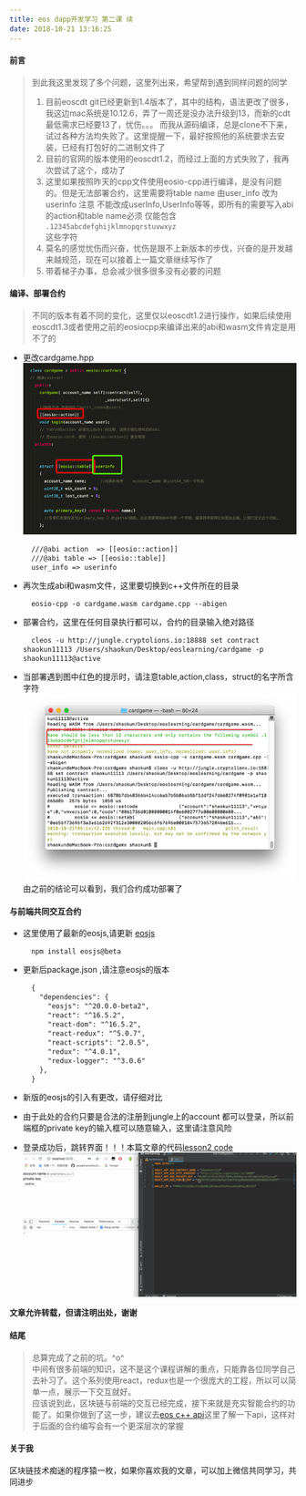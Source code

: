 ```yaml
---
title: eos dapp开发学习 第二课 续
date: 2018-10-21 13:16:25
---
```

#### 前言
> 到此我这里发现了多个问题，这里列出来，希望帮到遇到同样问题的同学
> 
> 1. 目前eoscdt git已经更新到1.4版本了，其中的结构，语法更改了很多，我这边mac系统是10.12.6，弄了一周还是没办法升级到13，而新的cdt最低需求已经要13了，忧伤。。。 
> 而我从源码编译，总是clone不下来，试过各种方法均失败了。这里提醒一下，最好按照他的系统要求去安装，已经有打包好的二进制文件了 
> 2. 目前的官网的版本使用的eoscdt1.2，而经过上面的方式失败了，我再次尝试了这个，成功了
> 3. 这里如果按照昨天的cpp文件使用eosio-cpp进行编译，是没有问题的。但是无法部署合约，这里需要将table name 由user_info 改为 userinfo   注意 不能改成userInfo,UserInfo等等，即所有的需要写入abi的action和table name必须 仅能包含   
> `.12345abcdefghijklmnopqrstuvwxyz`   
> 这些字符
> 4. 莫名的感觉忧伤而兴奋，忧伤是跟不上新版本的步伐，兴奋的是开发越来越规范，现在可以接着上一篇文章继续写作了
> 5. 带着梯子办事，总会减少很多很多没有必要的问题

#### 编译、部署合约
> 不同的版本有着不同的变化，这里仅以eoscdt1.2进行操作，如果后续使用eoscdt1.3或者使用之前的eosiocpp来编译出来的abi和wasm文件肯定是用不了的

* 更改cardgame.hpp  
![contract](/img_eos1/eos8.png)  

		///@abi action  => [[eosio::action]]
		///@abi table => [[eosio::table]]
		user_info => userinfo
* 再次生成abi和wasm文件，这里要切换到c++文件所在的目录
 
		eosio-cpp -o cardgame.wasm cardgame.cpp --abigen

* 部署合约，这里在任何目录执行都可以，合约的目录输入绝对路径
	
		cleos -u http://jungle.cryptolions.io:18888 set contract shaokun11113 /Users/shaokun/Desktop/eoslearning/cardgame -p shaokun11113@active

* 当部署遇到图中红色的提示时，请注意table,action,class，struct的名字所含字符  
![contract](/img_eos1/eos9.png)   
由之前的结论可以看到，我们合约成功部署了

#### 与前端共同交互合约 
* 这里使用了最新的eosjs,请更新 [eosjs](https://github.com/EOSIO/eosjs)

		npm install eosjs@beta	
  
* 更新后package.json ,请注意eosjs的版本
	
		{
		  "dependencies": {
		    "eosjs": "^20.0.0-beta2",
		    "react": "^16.5.2",
		    "react-dom": "^16.5.2",
		    "react-redux": "^5.0.7",
		    "react-scripts": "2.0.5",
		    "redux": "^4.0.1",
		    "redux-logger": "^3.0.6"
		  },
		}

* 新版的eosjs的引入有更改，请仔细对比
* 由于此处的合约只要是合法的注册到jungle上的account 都可以登录，所以前端框的private key的输入框可以随意输入，这里请注意风险 
*  登录成功后，跳转界面！！！本篇文章的代码[lesson2 code](https://github.com/shaokun11/eoslearning/tree/eos-dev02-update)  
![contract](/img_eos1/eos_react3.gif)  

**文章允许转载，但请注明出处，谢谢**

#### 结尾
>总算完成了之前的坑。^o^   
>中间有很多前端的知识，这不是这个课程讲解的重点，只能靠各位同学自己去补习了。这个系列使用react，redux也是一个很庞大的工程，所以可以简单一点，展示一下交互就好。  
>应该说到此，区块链与前端的交互已经完成，接下来就是充实智能合约的功能了。如果你做到了这一步，建议去[eos c++ api](https://developers.eos.io/eosio-cpp/reference)这里了解一下api，这样对于后面的合约编写会有一个更深层次的掌握

#### 关于我
区块链技术痴迷的程序猿一枚，如果你喜欢我的文章，可以加上微信共同学习，共同进步